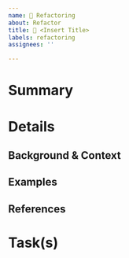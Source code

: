 ```yaml
---
name: 🔧 Refactoring
about: Refactor 
title: 🔧 <Insert Title>
labels: refactoring
assignees: ''

---
```


# Summary
<!---
A short description of the planed refactoring (TL;DR)
--->

# Details
<!---
A detailed description about what and how it should be refactored, background, links, context information
and example(s) of how "the refactoring should look".
--->

## Background & Context
<!---
What is the motivation for the refactoring?
Assessment of the refactoring. Pros & cons, solutions and decisions concerning (reasoning) the refactoring.
--->

## Examples
<!---
Examples of how "the refactoring should look".
--->

## References
<!---
Further references to e.g. other information resources like links to specification(s) etc.
--->

# Task(s)
<!---
A task list containing common task associated with this kind of issue, but also tasks specific to this issue.

e.g.:
- [ ] Implement XYZ
- [ ] Add tests for XYZ
- [ ] Bump version number
- [ ] Update changelog
- [ ] ...
--->